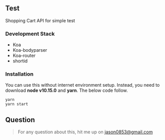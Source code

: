 ## Test

Shopping Cart API for simple test

### Development Stack

- Koa
- Koa-bodyparser
- Koa-router
- shortid

### Installation

You can use this without internet environment setup.
Instead, you need to download __node v10.15.0__ and __yarn__. The below code follow.

	yarn 
	yarn start

## Question

> For any question about this, hit me up on jason0853@gmail.com